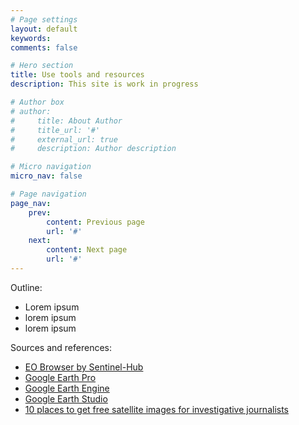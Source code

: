 ```yaml
---
# Page settings
layout: default
keywords:
comments: false

# Hero section
title: Use tools and resources
description: This site is work in progress

# Author box
# author:
#     title: About Author
#     title_url: '#'
#     external_url: true
#     description: Author description

# Micro navigation
micro_nav: false

# Page navigation
page_nav:
    prev:
        content: Previous page
        url: '#'
    next:
        content: Next page
        url: '#'
---
```


Outline:
- Lorem ipsum
- lorem ipsum
- lorem ipsum

Sources and references:
- [EO Browser by Sentinel-Hub](https://www.sentinel-hub.com/)
- [Google Earth Pro](https://www.google.com/earth/versions/download-thank-you/?usagestats=1)
- [Google Earth Engine](https://earthengine.google.com/)
- [Google Earth Studio](https://www.google.com/earth/studio/) 
- [10 places to get free satellite images for investigative journalists](https://www.geospatialworld.net/blogs/free-satellite-images-for-investigative-journalists/)